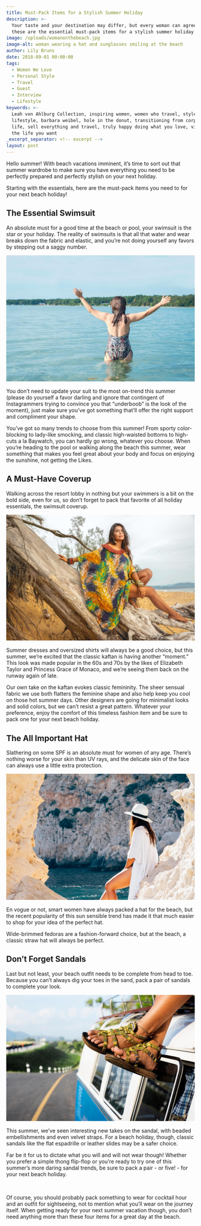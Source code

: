 ```yaml
---
title: Must-Pack Items for a Stylish Summer Holiday
description: >-
  Your taste and your destination may differ, but every woman can agree that
  these are the essential must-pack items for a stylish summer holiday.
image: /uploads/womanonthebeach.jpg
image-alt: woman wearing a hat and sunglasses smiling at the beach
author: Lily Bruns
date: 2018-09-01 00:00:00
tags:
  - Women We Love
  - Personal Style
  - Travel
  - Guest
  - Interview
  - Lifestyle
keywords: >-
  Leah von Ahlburg Collection, inspiring women, women who travel, style and
  lifestyle, barbara weibel, hole in the donut, transitioning from corporate
  life, sell everything and travel, truly happy doing what you love, visualize
  the life you want
_excerpt_separator: <!-- excerpt -->
layout: post
---
```


Hello summer! With beach vacations imminent, it’s time to sort out that summer wardrobe to make sure you have everything you need to be perfectly prepared and perfectly stylish on your next holiday.

Starting with the essentials, here are the must-pack items you need to for your next beach holiday!

## The Essential Swimsuit

An absolute must for a good time at the beach or pool, your swimsuit is the star or your holiday. The reality of swimsuits is that all that water and wear breaks down the fabric and elastic, and you’re not doing yourself any favors by stepping out a saggy number.

![](/uploads/swimsuit.jpeg)

You don’t need to update your suit to the most on-trend this summer (please do yourself a favor darling and ignore that contingent of Instagrammers trying to convince you that “underboob” is the look of the moment), just make sure you’ve got something that’ll offer the right support and compliment your shape.

You’ve got so many trends to choose from this summer! From sporty color-blocking to lady-like smocking, and classic high-waisted bottoms to high-cuts a la Baywatch, you can hardly go wrong, whatever you choose. When you’re heading to the pool or walking along the beach this summer, wear something that makes you feel great about your body and focus on enjoying the sunshine, not getting the Likes.

## A Must-Have Coverup

Walking across the resort lobby in nothing but your swimmers is a bit on the bold side, even for us, so don’t forget to pack that favorite of all holiday essentials, the swimsuit coverup.

![](/uploads/beachcoverup.jpg)

Summer dresses and oversized shirts will always be a good choice, but this summer, we’re excited that the classic kaftan is having another “moment.” This look was made popular in the 60s and 70s by the likes of Elizabeth Taylor and Princess Grace of Monaco, and we’re seeing them back on the runway again of late.

Our own take on the kaftan evokes classic femininity. The sheer sensual fabric we use both flatters the feminine shape and also help keep you cool on those hot summer days. Other designers are going for minimalist looks and solid colors, but we can’t resist a great pattern. Whatever your preference, enjoy the comfort of this timeless fashion item and be sure to pack one for your next beach holiday.

## The All Important Hat

Slathering on some SPF is an absolute must for women of any age. There’s nothing worse for your skin than UV rays, and the delicate skin of the face can always use a little extra protection.

![](/uploads/hat.jpeg)

En vogue or not, smart women have always packed a hat for the beach, but the recent popularity of this sun sensible trend has made it that much easier to shop for your idea of the perfect hat.

Wide-brimmed fedoras are a fashion-forward choice, but at the beach, a classic straw hat will always be perfect.

## Don’t Forget Sandals

Last but not least, your beach outfit needs to be complete from head to toe. Because you can’t always dig your toes in the sand, pack a pair of sandals to complete your look.

![](/uploads/sandals.jpeg)

This summer, we’ve seen interesting new takes on the sandal, with beaded embellishments and even velvet straps. For a beach holiday, though, classic sandals like the flat espadrille or leather slides may be a safer choice.

Far be it for us to dictate what you will and will not wear though! Whether you prefer a simple thong flip-flop or you’re ready to try one of this summer’s more daring sandal trends, be sure to pack a pair - or five! - for your next beach holiday.

&nbsp;

Of course, you should probably pack something to wear for cocktail hour and an outfit for sightseeing, not to mention what you’ll wear on the journey itself. When getting ready for your next summer vacation though, you don’t need anything more than these four items for a great day at the beach.

<br>&nbsp;